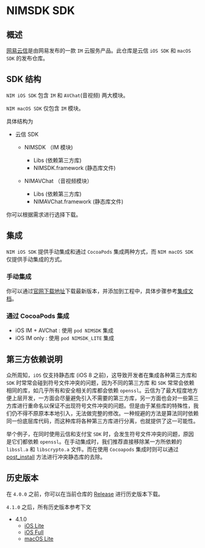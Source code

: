 # NIMSDK SDK

## 概述

[网易云信](http://netease.im)是由网易发布的一款 `IM` 云服务产品。此仓库是云信 `iOS SDK` 和 `macOS SDK` 的发布仓库。

## SDK 结构

`NIM iOS SDK` 包含 `IM` 和 `AVChat`(音视频) 两大模块。

`NIM macOS SDK` 仅包含 `IM` 模块。

具体结构为

* 云信 SDK
  * NIMSDK （IM 模块)
  
    * Libs (依赖第三方库)
    * NIMSDK.framework (静态库文件)
	
  * NIMAVChat （音视频模块）
  
    * Libs (依赖第三方库)
    * NIMAVChat.framework (静态库文件)

你可以根据需求进行选择下载。

## 集成

`NIM iOS SDK` 提供手动集成和通过 `CocoaPods` 集成两种方式，而 `NIM macOS SDK` 仅提供手动集成的方式。

### 手动集成

你可以通过[官网下载地址](http://netease.im/im-sdk-demo)下载最新版本，并添加到工程中，具体步骤参考[集成文档](http://dev.netease.im/docs/product/IM%E5%8D%B3%E6%97%B6%E9%80%9A%E8%AE%AF/SDK%E5%BC%80%E5%8F%91%E9%9B%86%E6%88%90/iOS%E5%BC%80%E5%8F%91%E9%9B%86%E6%88%90)。


### 通过 CocoaPods 集成

* iOS IM + AVChat : 使用 `pod NIMSDK` 集成
* iOS IM only : 使用 `pod NIMSDK_LITE` 集成


## 第三方依赖说明

众所周知，`iOS` 仅支持静态库 (iOS 8 之前)，这导致开发者在集成各种第三方库和 `SDK` 时常常会碰到符号文件冲突的问题，因为不同的第三方库 和 `SDK` 常常会依赖相同的库，如几乎所有和安全相关的库都会依赖 `openssl`。云信为了最大程度地方便上层开发，一方面会尽量避免引入不需要的第三方库，另一方面也会对一些第三方库进行重命名以保证不出现符号文件冲突的问题。但是由于某些库的特殊性，我们仍不得不原原本本地引入，无法做完整的修改。一种规避的方法是算法同时依赖同一份底层库代码，而这种库将各种第三方库进行分离，也就提供了这一可能性。

举个例子，在同时使用云信和支付宝 `SDK` 时，会发生符号文件冲突的问题，原因是它们都依赖 `openssl`。在手动集成时，我们推荐直接移除某一方所依赖的 `libssl.a` 和 `libscrypto.a` 文件。而在使用 `Cocoapods` 集成时则可以通过 [post_install](https://guides.cocoapods.org/syntax/podfile.html#post_install) 方法进行冲突静态库的去除。


## 历史版本

在 `4.0.0` 之前，你可以在当前仓库的 [Release](https://github.com/netease-im/NIM_iOS_SDK/releases) 进行历史版本下载。

`4.1.0` 之后，所有历史版本参考下文

* 4.1.0
	* [iOS Lite](http://yx-web.nosdn.127.net/package/NIM_iOS_SDK_IM_v4.1.0.zip) 
	* [iOS Full](http://yx-web.nosdn.127.net/package/NIM_iOS_SDK_v4.1.0.zip)
	* [macOS Lite](http://yx-web.nosdn.127.net/package/NIM_macOS_SDK_IM_v4.1.0.zip)

